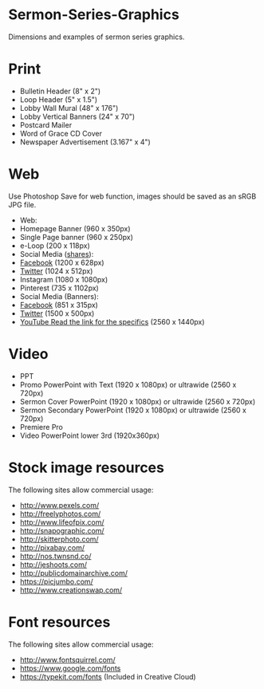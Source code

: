 # Sermon-Series-Graphics
Dimensions and examples of sermon series graphics.

# Print
- Bulletin Header               (8" x 2")
- Loop Header                   (5" x 1.5")
- Lobby Wall Mural              (48" x 176")
- Lobby Vertical Banners        (24" x 70")
- Postcard Mailer
- Word of Grace CD Cover
- Newspaper Advertisement       (3.167" x 4")

# Web
Use Photoshop Save for web function, images should be saved as an sRGB JPG file.

- Web:
 - Homepage Banner              (960 x 350px)
 - Single Page banner           (960 x 250px)
 - e-Loop                       (200 x 118px)
- Social Media ([shares](https://blog.bufferapp.com/ideal-image-sizes-social-media-posts)):
 - [Facebook](https://developers.facebook.com/docs/sharing/best-practices)          (1200 x 628px)
 - [Twitter](https://dev.twitter.com/cards/types/summary-large-image)               (1024 x 512px)
 - Instagram                    (1080 x 1080px)
 - Pinterest                    (735 x 1102px)
- Social Media (Banners):
 - [Facebook](https://www.facebook.com/help/125379114252045)                        (851 x 315px)
 - [Twitter](https://support.twitter.com/articles/127871-customizing-your-profile)  (1500 x 500px)
 - [YouTube Read the link for the specifics](https://support.google.com/youtube/answer/2972003?hl=en)               (2560  x 1440px)

# Video
- PPT
 - Promo PowerPoint with Text    (1920 x 1080px) or ultrawide (2560 x 720px)
 - Sermon Cover PowerPoint       (1920 x 1080px) or ultrawide (2560 x 720px)
 - Sermon Secondary PowerPoint   (1920 x 1080px) or ultrawide (2560 x 720px)
- Premiere Pro
 - Video PowerPoint lower 3rd    (1920x360px)

# Stock image resources
The following sites allow commercial usage:
 - http://www.pexels.com/
 - http://freelyphotos.com/
 - http://www.lifeofpix.com/
 - http://snapographic.com/
 - http://skitterphoto.com/
 - http://pixabay.com/
 - http://nos.twnsnd.co/
 - http://jeshoots.com/
 - http://publicdomainarchive.com/
 - https://picjumbo.com/
 - http://www.creationswap.com/

# Font resources
The following sites allow commercial usage:
 - http://www.fontsquirrel.com/
 - https://www.google.com/fonts
 - https://typekit.com/fonts (Included in Creative Cloud)
